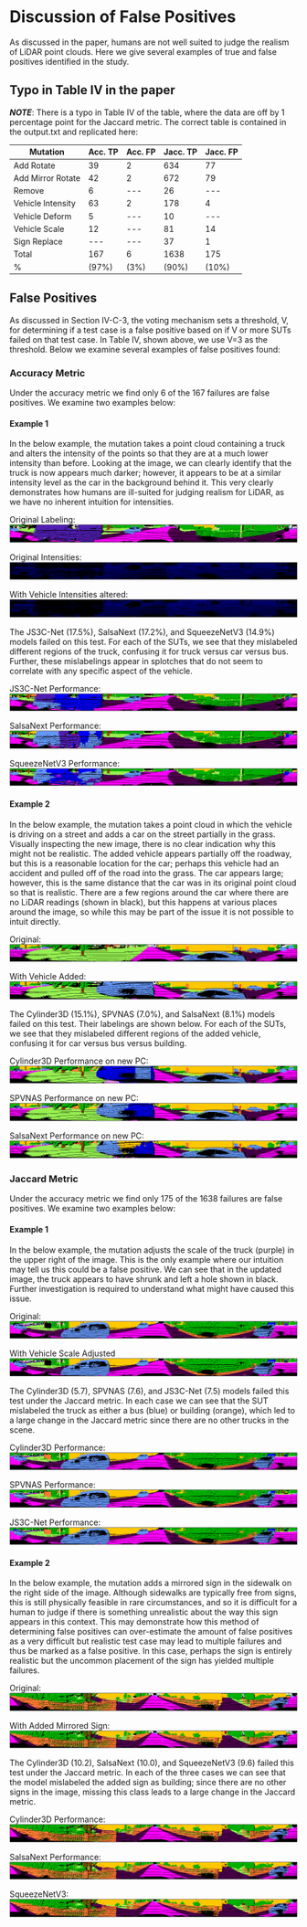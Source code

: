 # Discussion of False Positives
As discussed in the paper, humans are not well suited to judge the realism of LiDAR point clouds.
Here we give several examples of true and false positives identified in the study.


## Typo in Table IV in the paper
***NOTE***: There is a typo in Table IV of the table, where the data are off by 1 percentage point for the Jaccard metric. The correct table is contained in the output.txt and replicated here:

|Mutation|Acc. TP | Acc. FP | Jacc. TP | Jacc. FP |
|--------|--------|---------|----------|----------|
|Add Rotate| 39 |  2| 634 |  77 |
|Add Mirror Rotate| 42 |  2| 672 |  79 |
|Remove| 6 |  ---| 26 |  --- |
|Vehicle Intensity| 63 |  2| 178 |  4 |
|Vehicle Deform| 5 |  ---| 10 |  --- |
|Vehicle Scale| 12 |  ---| 81 |  14 |
|Sign Replace| --- |  ---| 37 |  1 |
|Total| 167 |  6| 1638 |  175 |
| % | (97%) |  (3%)| (90%) |  (10%) |


## False Positives
As discussed in Section IV-C-3, the voting mechanism sets a threshold, V, for determining if a test case is a false positive based on if V or more SUTs failed on that test case.
In Table IV, shown above, we use V=3 as the threshold. Below we examine several examples of false positives found:

### Accuracy Metric
Under the accuracy metric we find only 6 of the 167 failures are false positives. We examine two examples below:

#### Example 1
In the below example, the mutation takes a point cloud containing a truck and alters the intensity of the points so that they are at a much lower intensity than before.
Looking at the image, we can clearly identify that the truck is now appears much darker; however, it appears to be at a similar intensity level as the car in the background behind it.
This very clearly demonstrates how humans are ill-suited for judging realism for LiDAR, as we have no inherent intuition for intensities.

Original Labeling:
![Original Labeling](./images/actual-og-Xu84Tc9TwpGXeGaVt9ELY2-VEHICLE_INTENSITY.png)

Original Intensities:
![Original Intensities](./images/actual-og-intensity-Xu84Tc9TwpGXeGaVt9ELY2-VEHICLE_INTENSITY.png)

With Vehicle Intensities altered:
![With Intensities Altered](./images/actual-new-intensityXu84Tc9TwpGXeGaVt9ELY2-VEHICLE_INTENSITY.png)

The JS3C-Net (17.5%), SalsaNext (17.2%), and SqueezeNetV3 (14.9%) models failed on this test. 
For each of the SUTs, we see that they mislabeled different regions of the truck, confusing it for truck versus car versus bus.
Further, these mislabelings appear in splotches that do not seem to correlate with any specific aspect of the vehicle.

JS3C-Net Performance:
![JS3C-Net Performance](./images/js3c_gpu-new-Xu84Tc9TwpGXeGaVt9ELY2-VEHICLE_INTENSITY.png)

SalsaNext Performance:
![SalsaNext Performance](./images/sal-new-Xu84Tc9TwpGXeGaVt9ELY2-VEHICLE_INTENSITY.png)

SqueezeNetV3 Performance:
![SqueezeNetV3 Performance](./images/sq3-new-Xu84Tc9TwpGXeGaVt9ELY2-VEHICLE_INTENSITY.png)

#### Example 2
In the below example, the mutation takes a point cloud in which the vehicle is driving on a street and adds a car on the street partially in the grass.
Visually inspecting the new image, there is no clear indication why this might not be realistic.
The added vehicle appears partially off the roadway, but this is a reasonable location for the car; perhaps this vehicle had an accident and pulled off of the road into the grass.
The car appears large; however, this is the same distance that the car was in its original point cloud so that is realistic.
There are a few regions around the car where there are no LiDAR readings (shown in black), but this happens at various places around the image, so while this may be part of the issue it is not possible to intuit directly.

Original:
![Original Labeling](./images/actual-og-gWuMWhwsncBk4uagGpj2cK-ADD_ROTATE.png)

With Vehicle Added:
![Labeling with vehicle added](./images/actual-new-gWuMWhwsncBk4uagGpj2cK-ADD_ROTATE.png)

The Cylinder3D (15.1%), SPVNAS (7.0%), and SalsaNext (8.1%) models failed on this test. 
Their labelings are shown below. 
For each of the SUTs, we see that they mislabeled different regions of the added vehicle, confusing it for car versus bus versus building.


Cylinder3D Performance on new PC:
![Cylinder3D Performance](./images/cyl-new-gWuMWhwsncBk4uagGpj2cK-ADD_ROTATE.png)

SPVNAS Performance on new PC:
![SPVNAS Performance](./images/spv-new-gWuMWhwsncBk4uagGpj2cK-ADD_ROTATE.png)

SalsaNext Performance on new PC:
![SalsaNext](./images/sal-new-gWuMWhwsncBk4uagGpj2cK-ADD_ROTATE.png)

### Jaccard Metric
Under the accuracy metric we find only 175 of the 1638 failures are false positives. We examine two examples below:

#### Example 1
In the below example, the mutation adjusts the scale of the truck (purple) in the upper right of the image.
This is the only example where our intuition may tell us this could be a false positive.
We can see that in the updated image, the truck appears to have shrunk and left a hole shown in black.
Further investigation is required to understand what might have caused this issue.

Original:
![Original](./images/actual-og-o4hHBnZQuj4jLxo6Tz8aDh-VEHICLE_SCALE.png)

With Vehicle Scale Adjusted
![With Vehicle Scale Adjusted](./images/actual-new-o4hHBnZQuj4jLxo6Tz8aDh-VEHICLE_SCALE.png)

The Cylinder3D (5.7), SPVNAS (7.6), and JS3C-Net (7.5) models failed this test under the Jaccard metric.
In each case we can see that the SUT mislabeled the truck as either a bus (blue) or building (orange), which led to a large change in the Jaccard metric since there are no other trucks in the scene.

Cylinder3D Performance:
![Cylinder3D Performance](./images/cyl-new-o4hHBnZQuj4jLxo6Tz8aDh-VEHICLE_SCALE.png)

SPVNAS Performance:
![SPVNAS Performance](./images/spv-new-o4hHBnZQuj4jLxo6Tz8aDh-VEHICLE_SCALE.png)

JS3C-Net Performance:
![JS3C-Net Performance](./images/js3c_gpu-new-o4hHBnZQuj4jLxo6Tz8aDh-VEHICLE_SCALE.png)

#### Example 2
In the below example, the mutation adds a mirrored sign in the sidewalk on the right side of the image.
Although sidewalks are typically free from signs, this is still physically feasible in rare circumstances, and so it is difficult for a human to judge if there is something unrealistic about the way this sign appears in this context.
This may demonstrate how this method of determining false positives can over-estimate the amount of false positives as a very difficult but realistic test case may lead to multiple failures and thus be marked as a false positive.
In this case, perhaps the sign is entirely realistic but the uncommon placement of the sign has yielded multiple failures.

Original:
![Original](./images/actual-og-HJe3F3zsurqnDWGLY5wgMY-ADD_MIRROR_ROTATE.png)

With Added Mirrored Sign:
![With Added Sign](./images/actual-new-HJe3F3zsurqnDWGLY5wgMY-ADD_MIRROR_ROTATE.png)

The Cylinder3D (10.2), SalsaNext (10.0), and SqueezeNetV3 (9.6) failed this test under the Jaccard metric.
In each of the three cases we can see that the model mislabeled the added sign as building; since there are no other signs in the image, missing this class leads to a large change in the Jaccard metric.

Cylinder3D Performance:
![Cylinder3D Performance](./images/cyl-new-HJe3F3zsurqnDWGLY5wgMY-ADD_MIRROR_ROTATE.png)

SalsaNext Performance:
![SalsaNext Performance](./images/sal-new-HJe3F3zsurqnDWGLY5wgMY-ADD_MIRROR_ROTATE.png)

SqueezeNetV3:
![SqueezeNetV3 Performance](./images/sq3-new-HJe3F3zsurqnDWGLY5wgMY-ADD_MIRROR_ROTATE.png)